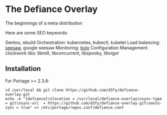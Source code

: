 # The Defiance Overlay

The beginnings of a meta distribution

Here are some SEO keywords:

Gentoo, ebuild
Orchestration: kubernetes, kubectl, kubelet
Load balancing: [seesaw](https://github.com/google/seesaw), google seesaw
Monitoring: [bolo](https://github.com/bolo)
Configuration Management: clockwork
libs: libmill, libconcurrent, libspooky, libvigor



## Installation

For Portage >= 2.3.8:

	cd /usr/local && git clone https://github.com/d3fy/defiance-overlay.git
	echo -e "[defiance]\nlocation = /usr/local/defiance-overlay\nsync-type = git\nsync-uri  = https://github.com/d3fy/defiance-overlay.git\nauto-sync = true" >> /etc/portage/repos.conf/defiance.conf
